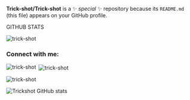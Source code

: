 
**Trick-shot/Trick-shot** is a ✨ _special_ ✨ repository because its `README.md` (this file) appears on your GitHub profile.

GITHUB STATS
<p align="left"> <img src="https://komarev.com/ghpvc/?username=trick-shot&label=Profile%20views&color=0e75b6&style=flat" alt="trick-shot" /> </p>

<h3 align="left">Connect with me:</h3>
<p align="left">
</p>

<p><img align="left" src="https://github-readme-stats.vercel.app/api/top-langs?username=trick-shot&show_icons=true&locale=en&layout=compact" alt="trick-shot" /></p>

<p>&nbsp;<img align="center" src="https://github-readme-stats.vercel.app/api?username=trick-shot&show_icons=true&locale=en" alt="trick-shot" /></p>

<p><img align="center" src="https://github-readme-streak-stats.herokuapp.com/?user=trick-shot&" alt="trick-shot" /></p>

![Trickshot GitHub stats](https://github-readme-stats.vercel.app/api?username=anuraghazra&show_icons=true&theme=tokyonight)
